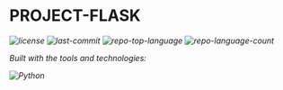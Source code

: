<div id="top">

<!-- HEADER STYLE: MODERN -->
<div align="left" style="position: relative; width: 100%; height: 100%; ">


# PROJECT-FLASK

<em><em>

<!-- BADGES -->
<img src="https://img.shields.io/github/license/LTherage/Project-Flask?style=for-the-badge&logo=opensourceinitiative&logoColor=white&color=4E9F3D" alt="license">
<img src="https://img.shields.io/github/last-commit/LTherage/Project-Flask?style=for-the-badge&logo=git&logoColor=white&color=4E9F3D" alt="last-commit">
<img src="https://img.shields.io/github/languages/top/LTherage/Project-Flask?style=for-the-badge&color=4E9F3D" alt="repo-top-language">
<img src="https://img.shields.io/github/languages/count/LTherage/Project-Flask?style=for-the-badge&color=4E9F3D" alt="repo-language-count">

<em>Built with the tools and technologies:</em>

<img src="https://img.shields.io/badge/Python-3776AB.svg?style=for-the-badge&logo=Python&logoColor=white" alt="Python">

</div>
</div>
<br clear="right">

---

## 📍 Table of Contents

<details>
<summary>Table of Contents</summary>

- [📍 Table of Contents](#-table-of-contents)
- [🔥 Overview](#-overview)
- [💫 Features](#-features)
- [🔶 Project Structure](#-project-structure)
    - [🔸 Project Index](#-project-index)
- [🚀 Getting Started](#-getting-started)
    - [💥 Prerequisites](#-prerequisites)
    - [☄ ️ Installation](#-installation)
    - [🟠 Usage](#-usage)
    - [♦ ️ Testing](#-testing)
- [📌 Roadmap](#-roadmap)
- [📕 Contributing](#-contributing)
- [🛡 License](#-license)
- [📎 Acknowledgments](#-acknowledgments)

</details>

---

## 🔥 Overview



---

## 💫 Features

<code>❯ REPLACE-ME</code>

---

## 🔶 Project Structure

```sh
└── Project-Flask/
    ├── __pycache__
    │   └── app.cpython-312.pyc
    ├── app.py
    └── templates
        └── index.html
```

### 🔸 Project Index

<details open>
	<summary><b><code>PROJECT-FLASK/</code></b></summary>
	<!-- __root__ Submodule -->
	<details>
		<summary><b>__root__</b></summary>
		<blockquote>
			<div class='directory-path' style='padding: 8px 0; color: #666;'>
				<code><b>⦿ __root__</b></code>
			<table style='width: 100%; border-collapse: collapse;'>
			<thead>
				<tr style='background-color: #f8f9fa;'>
					<th style='width: 30%; text-align: left; padding: 8px;'>File Name</th>
					<th style='text-align: left; padding: 8px;'>Summary</th>
				</tr>
			</thead>
				<tr style='border-bottom: 1px solid #eee;'>
					<td style='padding: 8px;'><b><a href='https://github.com/LTherage/Project-Flask/blob/master/app.py'>app.py</a></b></td>
					<td style='padding: 8px;'>Code>❯ REPLACE-ME</code></td>
				</tr>
			</table>
		</blockquote>
	</details>
	<!-- templates Submodule -->
	<details>
		<summary><b>templates</b></summary>
		<blockquote>
			<div class='directory-path' style='padding: 8px 0; color: #666;'>
				<code><b>⦿ templates</b></code>
			<table style='width: 100%; border-collapse: collapse;'>
			<thead>
				<tr style='background-color: #f8f9fa;'>
					<th style='width: 30%; text-align: left; padding: 8px;'>File Name</th>
					<th style='text-align: left; padding: 8px;'>Summary</th>
				</tr>
			</thead>
				<tr style='border-bottom: 1px solid #eee;'>
					<td style='padding: 8px;'><b><a href='https://github.com/LTherage/Project-Flask/blob/master/templates/index.html'>index.html</a></b></td>
					<td style='padding: 8px;'>Code>❯ REPLACE-ME</code></td>
				</tr>
			</table>
		</blockquote>
	</details>
</details>

---

## 🚀 Getting Started

### 💥 Prerequisites

This project requires the following dependencies:

- **Programming Language:** Python

### ☄️ Installation

Build Project-Flask from the source and intsall dependencies:

1. **Clone the repository:**

    ```sh
    ❯ git clone https://github.com/LTherage/Project-Flask
    ```

2. **Navigate to the project directory:**

    ```sh
    ❯ cd Project-Flask
    ```

3. **Install the dependencies:**

echo 'INSERT-INSTALL-COMMAND-HERE'

### 🟠 Usage

Run the project with:

echo 'INSERT-RUN-COMMAND-HERE'

### ♦️ Testing

Project-flask uses the {__test_framework__} test framework. Run the test suite with:

echo 'INSERT-TEST-COMMAND-HERE'

---

## 📌 Roadmap

- [X] **`Task 1`**: <strike>Implement feature one.</strike>
- [ ] **`Task 2`**: Implement feature two.
- [ ] **`Task 3`**: Implement feature three.

---

## 📕 Contributing

- **💬 [Join the Discussions](https://github.com/LTherage/Project-Flask/discussions)**: Share your insights, provide feedback, or ask questions.
- **🐛 [Report Issues](https://github.com/LTherage/Project-Flask/issues)**: Submit bugs found or log feature requests for the `Project-Flask` project.
- **💡 [Submit Pull Requests](https://github.com/LTherage/Project-Flask/blob/main/CONTRIBUTING.md)**: Review open PRs, and submit your own PRs.

<details closed>
<summary>Contributing Guidelines</summary>

1. **Fork the Repository**: Start by forking the project repository to your github account.
2. **Clone Locally**: Clone the forked repository to your local machine using a git client.
   ```sh
   git clone https://github.com/LTherage/Project-Flask
   ```
3. **Create a New Branch**: Always work on a new branch, giving it a descriptive name.
   ```sh
   git checkout -b new-feature-x
   ```
4. **Make Your Changes**: Develop and test your changes locally.
5. **Commit Your Changes**: Commit with a clear message describing your updates.
   ```sh
   git commit -m 'Implemented new feature x.'
   ```
6. **Push to github**: Push the changes to your forked repository.
   ```sh
   git push origin new-feature-x
   ```
7. **Submit a Pull Request**: Create a PR against the original project repository. Clearly describe the changes and their motivations.
8. **Review**: Once your PR is reviewed and approved, it will be merged into the main branch. Congratulations on your contribution!
</details>

<details closed>
<summary>Contributor Graph</summary>
<br>
<p align="left">
   <a href="https://github.com{/LTherage/Project-Flask/}graphs/contributors">
      <img src="https://contrib.rocks/image?repo=LTherage/Project-Flask">
   </a>
</p>
</details>

---

## 🛡 License

Project-flask is protected under the [LICENSE](https://choosealicense.com/licenses) License. For more details, refer to the [LICENSE](https://choosealicense.com/licenses/) file.

---

## 📎 Acknowledgments

- Credit `contributors`, `inspiration`, `references`, etc.

<div align="right">

[![][back-to-top]](#top)

</div>


[back-to-top]: https://img.shields.io/badge/-BACK_TO_TOP-151515?style=flat-square


---
